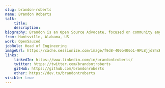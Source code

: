 ```yaml
---
slug: brandon-roberts
name: Brandon Roberts
talk: 
    title: 
    description: 
biography: Brandon is an Open Source Advocate, focused on community engagement, content creation, and collaboration. He enjoys learning new things, helping other developers be successful, speaking at conferences, and contributing to open source. He is a GDE, technical writer, and a maintainer of the NgRx project, and creator of AnalogJS.
from: Huntsville, Alabama, US
work: OpenSauced
jobRole: Head of Engineering
imageUrl: https://cache.sessionize.com/image/f9d8-400o400o1-9PLBjjd84cKbTHVy9wQnvt.jpeg
links:
    linkedIn: https://www.linkedin.com/in/brandontroberts/
    twitter: https://twitter.com/brandontroberts
    gitHub: https://github.com/brandonroberts
    other: https://dev.to/brandontroberts
visible: true
---
```

